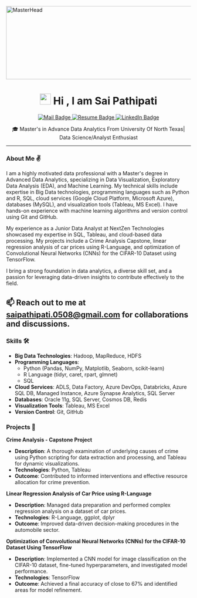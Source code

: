   <img src="https://cdn.analyticsvidhya.com/wp-content/uploads/2023/08/System-engineer-to-data-analyst.jpeg" alt="MasterHead" width="1000" height="200">
</a>
<h1 align = "center"><img src="https://media.giphy.com/media/hvRJCLFzcasrR4ia7z/giphy.gif" width="30" />  Hi , I am Sai Pathipati </h1>
<p align="center">
  <a href="mailto:saipathipati.0508@gmail.com">
    <img src="https://img.shields.io/badge/Mail-f25030?style=for-the-badge&logoColor=white" alt="Mail Badge">
  </a>
  <a href="https://docs.google.com/document/d/1yzH2cnFviOw8Ge0ElLr1eisnON1wLzGl/edit?usp=sharing">
    <img src="https://img.shields.io/badge/Resume-f2f542?style=for-the-badge&logoColor=white" alt="Resume Badge">
</a>
  <a href="https://www.linkedin.com/in/sai-chowdary-41199b209/">
    <img src="https://img.shields.io/badge/LinkedIn-0077b5?style=for-the-badge&logoColor=white" alt="LinkedIn Badge">
  </a>
</p>


<div align="center">

🎓 Master's in Advance Data Analytics From University Of North Texas| Data Science/Analyst Enthusiast

</div>

---

### About Me ✌️
I am a highly motivated data professional with a Master's degree in Advanced Data Analytics, specializing in Data Visualization, Exploratory Data Analysis (EDA), and Machine Learning. My technical skills include expertise in Big Data technologies, programming languages such as Python and R, SQL, cloud services (Google Cloud Platform, Microsoft Azure), databases (MySQL), and visualization tools (Tableau, MS Excel). I have hands-on experience with machine learning algorithms and version control using Git and GitHub.

My experience as a Junior Data Analyst at NextZen Technologies showcased my expertise in SQL, Tableau, and cloud-based data processing. My projects include a Crime Analysis Capstone, linear regression analysis of car prices using R-Language, and optimization of Convolutional Neural Networks (CNNs) for the CIFAR-10 Dataset using TensorFlow.

I bring a strong foundation in data analytics, a diverse skill set, and a passion for leveraging data-driven insights to contribute effectively to the field.

📫 Reach out to me at saipathipati.0508@gmail.com for collaborations and discussions.
---

### Skills 🛠️
- **Big Data Technologies**: Hadoop, MapReduce, HDFS
- **Programming Languages**: 
  - Python (Pandas, NumPy, Matplotlib, Seaborn, scikit-learn)
  - R Language (tidyr, caret, rpart, glmnet)
  - SQL
- **Cloud Services**: ADLS, Data Factory, Azure DevOps, Databricks, Azure SQL DB, Managed Instance, Azure Synapse Analytics, SQL Server
- **Databases**: Oracle 11g, SQL Server, Cosmos DB, Redis
- **Visualization Tools**: Tableau, MS Excel
- **Version Control**: Git, GitHub
### Projects 🚀
**Crime Analysis - Capstone Project**
- **Description**: A thorough examination of underlying causes of crime using Python scripting for data extraction and processing, and Tableau for dynamic visualizations.
- **Technologies**: Python, Tableau
- **Outcome**: Contributed to informed interventions and effective resource allocation for crime prevention.

**Linear Regression Analysis of Car Price using R-Language**
- **Description**: Managed data preparation and performed complex regression analysis on a dataset of car prices.
- **Technologies**: R-Language, ggplot, dplyr
- **Outcome**: Improved data-driven decision-making procedures in the automobile sector.

**Optimization of Convolutional Neural Networks (CNNs) for the CIFAR-10 Dataset Using TensorFlow**
- **Description**: Implemented a CNN model for image classification on the CIFAR-10 dataset, fine-tuned hyperparameters, and investigated model performance.
- **Technologies**: TensorFlow
- **Outcome**: Achieved a final accuracy of close to 67% and identified areas for model refinement.
